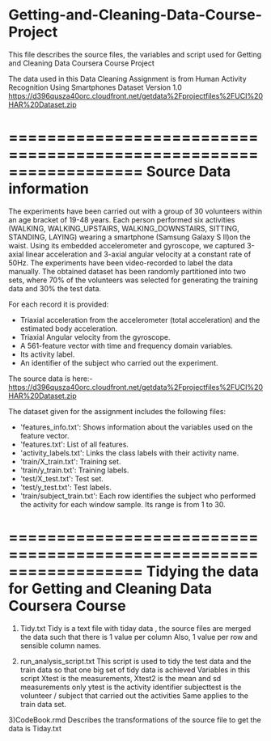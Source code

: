 # Getting-and-Cleaning-Data-Course-Project

This file describes the source files, the variables and script used for
Getting and Cleaning Data Coursera Course Project

The data used in this Data Cleaning Assignment is from
Human Activity Recognition Using Smartphones Dataset
Version 1.0
https://d396qusza40orc.cloudfront.net/getdata%2Fprojectfiles%2FUCI%20HAR%20Dataset.zip

==================================================================
Source Data information
==================================================================

The experiments have been carried out with a group of 30 volunteers within an age bracket of 19-48 years.
Each person performed six activities (WALKING, WALKING_UPSTAIRS, WALKING_DOWNSTAIRS, SITTING, STANDING, LAYING) wearing a smartphone (Samsung Galaxy S II)on the waist. Using its embedded accelerometer and gyroscope, we captured 3-axial linear acceleration and 3-axial angular velocity at a constant rate of 50Hz.
The experiments have been video-recorded to label the data manually. The obtained dataset has been randomly partitioned into two sets, where 70% of the volunteers was selected for generating the training data and 30% the test data. 

For each record it is provided:

- Triaxial acceleration from the accelerometer (total acceleration) and the estimated body acceleration.
- Triaxial Angular velocity from the gyroscope. 
- A 561-feature vector with time and frequency domain variables. 
- Its activity label. 
- An identifier of the subject who carried out the experiment.

The source data is here:-
https://d396qusza40orc.cloudfront.net/getdata%2Fprojectfiles%2FUCI%20HAR%20Dataset.zip

The dataset given for the assignment includes the following files:
- 'features_info.txt': Shows information about the variables used on the feature vector.
- 'features.txt': List of all features.
- 'activity_labels.txt': Links the class labels with their activity name.
- 'train/X_train.txt': Training set.
- 'train/y_train.txt': Training labels.
- 'test/X_test.txt': Test set.
- 'test/y_test.txt': Test labels.
- 'train/subject_train.txt': Each row identifies the subject who performed the activity for each window sample. Its range is from 1 to 30. 

==================================================================
Tidying the data for Getting and Cleaning Data Coursera Course
==================================================================
1) Tidy.txt
Tidy is a text file with tiday data , the source files are merged the data such that there is 1 value per column
Also, 1 value per row and sensible column names.

2) run_analysis_script.txt
This script is used to tidy the test data and the train data so that one big set of tidy data is achieved 
Variables in this script
Xtest is the measurements, Xtest2 is the mean and sd measurements only
ytest is the activity identifier
subjecttest is the volunteer / subject that carried out the activities
Same applies to the train data set.

3)CodeBook.rmd
Describes the transformations of the source file to get the data is Tiday.txt

